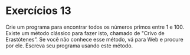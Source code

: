 # Exercícios 13

Crie um programa para encontrar todos os números primos entre 1 e 100. Existe um método clássico para fazer isto, chamado de "Crivo de Erastótenes”. Se você não conhece esse método, vá para Web e procure por ele. Escreva seu programa usando este método.
